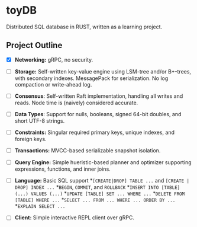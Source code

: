 # toyDB

Distributed SQL database in RUST, written as a learning project.

## Project Outline

-  [x] **Networking:** gRPC, no security.

-  [ ] **Storage:** Self-written key-value engine using LSM-tree and/or B+-trees, with secondary indexes. MessagePack for serialization. No log compaction or write-ahead log.

- [ ] **Consensus**: Self-written Raft implementation, handling all writes
and reads. Node time is (naively) considered accurate.

- [ ] **Data Types**: Support for nulls, booleans, signed 64-bit doubles,
and short UTF-8 strings.

- [ ] **Constraints:** Singular required primary keys, unique indexes, and foreign keys.

- [ ] **Transactions:** MVCC-based serializable snapshot isolation.

- [ ] **Query Engine:** Simple hueristic-based planner and optimizer
supporting expressions, functions, and inner joins.

- [ ] **Language:** Basic SQL support
    *`[CREATE|DROP] TABLE ...` and `[CREATE | DROP] INDEX ...`
    *`BEGIN`, `COMMIT`, and `ROLLBACK`
    *`INSERT INTO [TABLE] (...) VALUES (...)`
    *`UPDATE [TABLE] SET ... WHERE ...`
    *`DELETE FROM [TABLE] WHERE ...`
    *`SELECT ... FROM ... WHERE ... ORDER BY ...`
    *`EXPLAIN SELECT ...`

- [ ] **Client:** Simple interactive REPL client over gRPC.